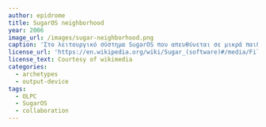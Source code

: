 ```yaml
---
author: epidrome
title: SugarOS neighborhood
year: 2006
image_url: /images/sugar-neighborhood.png
caption: 'Στο λειτουργικό σύστημα SugarOS που απευθύνεται σε μικρά παιδιά δεν υπάρχει γραφική διεπαφή με αρχεία, φακέλους, και εφαρμογές, όπως στην επιφάνεια εργασίας, αλλά η έμφαση βρίσκεται στις δραστηριότητες και κυρίως σε μια οπτικοποίηση των συνδέσεων με άλλους χρήστες που βρίσκονται κοντά και είναι απευθείας συνδεδεμένοι με την ασύρματη σύνδεση.' 
license_url: 'https://en.wikipedia.org/wiki/Sugar_(software)#/media/File:OLPC-Frame.png' 
license_text: Courtesy of wikimedia
categories:
  - archetypes
  - output-device
tags:
  - OLPC 
  - SugarOS 
  - collaboration 
---
```

